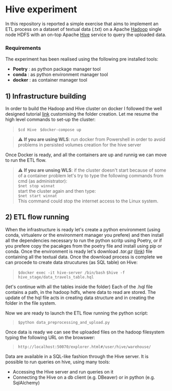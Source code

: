 # Hive experiment
In this repository is reported a simple exercise that aims to implement an ETL process on a dataset of textual data (.txt) on a Apache [Hadoop](https://hadoop.apache.org/) single node HDFS with an on-top Apache [Hive](https://hive.apache.org/) service to query the uploaded data.

### Requirements
The experiment has been realised using the following pre installed tools:

* **Poetry** : as python package manager tool
* **conda** : as python environment manager tool
* **docker** : as container manager tool



## 1) Infrastructure building
In order to build the Hadoop and Hive cluster on docker I followed the well designed tutorial [link](https://hshirodkar.medium.com/apache-hive-on-docker-4d7280ac6f8e) customising the folder creation.
Let me resume the high level commands to set-up the cluster:

> `$cd Hive `
> `$docker-compose up `

> :warning: **If you are using WLS**: run docker from Powershell in order to avoid problems in persisted volumes creation for the hive server 

Once Docker is ready, and all the containers are up and runnig we can move to run the ETL flow.

> :warning: **If you are unsing WLS**: if the cluster doesn't start because of some of a container problem let's try to type the following commands from cmd (as administrator):\
    `$net stop winnat ` \
start the cluster again and then type: \
    `$net start winnat ` \
This command could stop the internet access to the Linux system.

## 2) ETL flow running
When the infrastructure is ready let's create a python environment (using conda, virtualenv or the environment manager you prefere) and then install all the dependencies necessary to run the python scritp using Poetry, or if you prefere copy the pacakges from the poetry file and install using pip or conda.
Once the environment is ready let's download *.tar.gz* ([link](https://github.com/PDXostc/rvi_big_data/blob/master/cabspottingdata.tar.gz)) file containing all the textual data.
Once the download process is complete we can procede to create data strucutures (as SQL table) on Hive:

 >   `$docker exec -it hive-server /bin/bash`
 >   `$hive -f hive_stage/data_travels_table.hql`

(let's continue with all the tables inside the folder)
Each of the .hql file contains a path, in the hadoop hdfs, where data to read are stored. The update of the hql file acts in creating data structure and in creating the folder in the file system.

Now we are ready to launch the ETL flow running the python script:

 >   `$python data_preprocessing_and_upload.py `

Once data is ready we can see the uploaded files on the hadoop filesystem typing the following URL on the browswer:   

 >   `http://localhost:50070/explorer.html#/user/hive/warehouse/`

Data are available in a SQL-like fashion through the Hive server. It is possible to run queries on hive, using many tools:
*  Accessing the Hive server and run queries on it
*  Connecting the Hive on a db client (e.g. DBeaver) or in python (e.g. SqlAlchemy)

